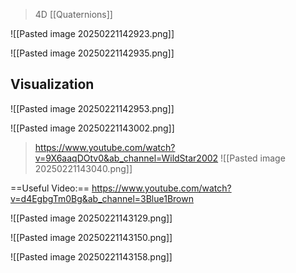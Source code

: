 >4D [[Quaternions]]


![[Pasted image 20250221142923.png]]

![[Pasted image 20250221142935.png]]

## Visualization
![[Pasted image 20250221142953.png]]

![[Pasted image 20250221143002.png]]
>https://www.youtube.com/watch?v=9X6aaqDOtv0&ab_channel=WildStar2002
![[Pasted image 20250221143040.png]]

==Useful Video:== https://www.youtube.com/watch?v=d4EgbgTm0Bg&ab_channel=3Blue1Brown

![[Pasted image 20250221143129.png]]

![[Pasted image 20250221143150.png]]

![[Pasted image 20250221143158.png]]

